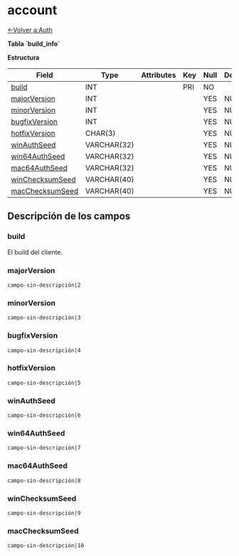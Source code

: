 # account

[<-Volver a:Auth](database-auth.md)

**Tabla \`build_info\`**

**Estructura**

| Field                 | Type         | Attributes | Key | Null | Default           | Extra          | Comment    |
|-----------------------|--------------|------------|-----|------|-------------------|----------------|------------|
| [build][1]            | INT          |            | PRI | NO   |                   |                | Identifier |
| [majorVersion][2]     | INT          |            |     | YES  | NULL              |                |            |
| [minorVersion][3]     | INT          |            |     | YES  | NULL              |                |            |
| [bugfixVersion][4]    | INT          |            |     | YES  | NULL              |                |            |
| [hotfixVersion][5]    | CHAR(3)      |            |     | YES  | NULL              |                |            |
| [winAuthSeed][6]      | VARCHAR(32)  |            |     | YES  | NULL              |                |            |
| [win64AuthSeed][7]    | VARCHAR(32)  |            |     | YES  | NULL              |                |            |
| [mac64AuthSeed][8]    | VARCHAR(32)  |            |     | YES  | NULL              |                |            |
| [winChecksumSeed][9]  | VARCHAR(40)  |            |     | YES  | NULL              |                |            |
| [macChecksumSeed][10] | VARCHAR(40)  |            |     | YES  | NULL              |                |            |

[1]: #build
[2]: #majorversion
[3]: #minorversion
[4]: #bugfixversion
[5]: #hotfixversion
[6]: #winauthseed
[7]: #win64authseed
[8]: #mac64authseed
[9]: #winchecksumseed
[10]: #macchecksumseed

## Descripción de los campos

### build

El build del cliente.

### majorVersion

`campo-sin-descripción|2`

### minorVersion

`campo-sin-descripción|3`

### bugfixVersion

`campo-sin-descripción|4`

### hotfixVersion

`campo-sin-descripción|5`

### winAuthSeed

`campo-sin-descripción|6`

### win64AuthSeed

`campo-sin-descripción|7`

### mac64AuthSeed

`campo-sin-descripción|8`

### winChecksumSeed

`campo-sin-descripción|9`

### macChecksumSeed

`campo-sin-descripción|10`